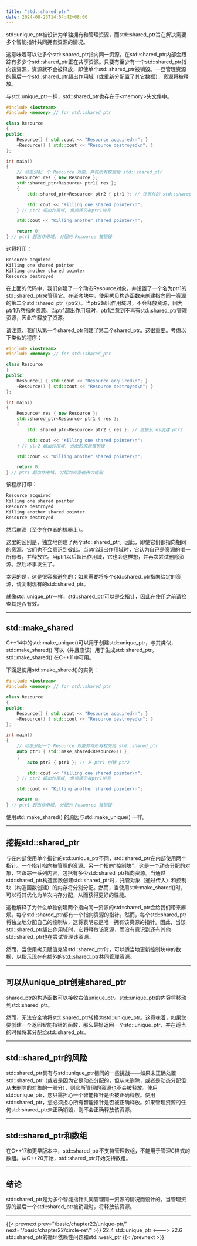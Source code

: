 ```yaml
---
title: "std::shared_ptr"
date: 2024-08-23T14:54:42+08:00
---
```


std::unique_ptr被设计为单独拥有和管理资源，而std::shared_ptr旨在解决需要多个智能指针共同拥有资源的情况。

这意味着可以让多个std::shared_ptr指向同一资源。在std::shared_ptr内部会跟踪有多少个std::shared_ptr正在共享资源。只要有至少有一个std::shared_ptr指向该资源，资源就不会被释放，即使单个std::shared_ptr被销毁。一旦管理资源的最后一个std::shared_ptr超出作用域（或重新分配置了其它数据），资源将被释放。

与std::unique_ptr一样，std::shared_ptr也存在于\<memory\>头文件中。

```C++
#include <iostream>
#include <memory> // for std::shared_ptr

class Resource
{
public:
	Resource() { std::cout << "Resource acquired\n"; }
	~Resource() { std::cout << "Resource destroyed\n"; }
};

int main()
{
	// 动态分配一个 Resource 对象，并将所有权赋给 std::shared_ptr
	Resource* res { new Resource };
	std::shared_ptr<Resource> ptr1{ res };
	{
		std::shared_ptr<Resource> ptr2 { ptr1 }; // 让另外的 std::shared_ptr 也指向相同的资源

		std::cout << "Killing one shared pointer\n";
	} // ptr2 超出作用域, 但资源仍被ptr1持有

	std::cout << "Killing another shared pointer\n";

	return 0;
} // ptr1 超出作用域, 分配的 Resource 被销毁
```

这将打印：

```C++
Resource acquired
Killing one shared pointer
Killing another shared pointer
Resource destroyed
```

在上面的代码中，我们创建了一个动态Resource对象，并设置了一个名为ptr1的std::shared_ptr来管理它。在嵌套块中，使用拷贝构造函数来创建指向同一资源的第二个std:∶shared_ptr（ptr2）。当ptr2超出作用域时，不会释放资源，因为ptr1仍然指向资源。当ptr1超出作用域时，ptr1注意到不再有std::shared_ptr管理资源，因此它释放了资源。

请注意，我们从第一个shared_ptr创建了第二个shared_ptr。这很重要。考虑以下类似的程序：

```C++
#include <iostream>
#include <memory> // for std::shared_ptr

class Resource
{
public:
	Resource() { std::cout << "Resource acquired\n"; }
	~Resource() { std::cout << "Resource destroyed\n"; }
};

int main()
{
	Resource* res { new Resource };
	std::shared_ptr<Resource> ptr1 { res };
	{
		std::shared_ptr<Resource> ptr2 { res }; // 直接从res创建 ptr2 

		std::cout << "Killing one shared pointer\n";
	} // ptr2 超出作用域, 分配的资源被销毁

	std::cout << "Killing another shared pointer\n";

	return 0;
} // ptr1 超出作用域, 分配的资源被再次销毁
```

该程序打印：

```C++
Resource acquired
Killing one shared pointer
Resource destroyed
Killing another shared pointer
Resource destroyed
```

然后崩溃（至少在作者的机器上）。

这里的区别是，独立地创建了两个std::shared_ptr。因此，即使它们都指向相同的资源，它们也不会意识到彼此。当ptr2超出作用域时，它认为自己是资源的唯一所有者，并释放它。当ptr1以后超出作用域，它也会这样想，并再次尝试删除资源。然后坏事发生了。

幸运的是，这是很容易避免的：如果需要将多个std::shared_ptr指向给定的资源，请复制现有的std::shared_ptr。

就像std::unique_ptr一样，std::shared_ptr可以是空指针，因此在使用之前请检查其是否有效。

***
## std::make_shared

C++14中的std::make_unique()可以用于创建std::unique_ptr，与其类似，std::make_shared() 可以（并且应该）用于生成std::shared_ptr。std::make_shared() 在C++11中可用。

下面是使用std::make_shared()的实例：

```C++
#include <iostream>
#include <memory> // for std::shared_ptr

class Resource
{
public:
	Resource() { std::cout << "Resource acquired\n"; }
	~Resource() { std::cout << "Resource destroyed\n"; }
};

int main()
{
	// 动态分配一个 Resource 对象并将所有权交给 std::shared_ptr
	auto ptr1 { std::make_shared<Resource>() };
	{
		auto ptr2 { ptr1 }; // 从 ptr1 创建 ptr2

		std::cout << "Killing one shared pointer\n";
	} // ptr2 超出作用域, 但资源仍被ptr1持有

	std::cout << "Killing another shared pointer\n";

	return 0;
} // ptr1 超出作用域, 分配的 Resource 被销毁
```

使用std::make_shared() 的原因与std::make_unique() 一样。

***
## 挖掘std::shared_ptr

与在内部使用单个指针的std::unique_ptr不同，std::shared_ptr在内部使用两个指针。一个指针指向被管理的资源。另一个指向“控制块”，这是一个动态分配的对象，它跟踪一系列内容，包括有多少std::shared_ptr指向资源。当通过std::shared_ptr构造函数创建std::shared_ptr时，托管对象（通过传入）和控制块（构造函数创建）的内存将分别分配。然而，当使用std::make_shared()时，可以将其优化为单次内存分配，从而获得更好的性能。

这也解释了为什么单独创建两个指向同一资源的std::shared_ptr会给我们带来麻烦。每个std::shared_ptr都有一个指向资源的指针。然而，每个std::shared_ptr将独立地分配自己的控制块，这将表明它是唯一拥有该资源的指针。因此，当该std::shared_ptr超出作用域时，它将释放该资源，而没有意识到还有其他std::shared_ptr也在尝试管理该资源。

然而，当使用拷贝赋值克隆std::shared_ptr时，可以适当地更新控制块中的数据，以指示现在有额外的std::shared_ptr共同管理资源。

***
## 可以从unique_ptr创建shared_ptr

shared_ptr的构造函数可以接收右值unique_ptr。std::unique_ptr的内容将移动到std::shared_ptr。

然而，无法安全地将std::shared_ptr转换为std::unique_ptr。这意味着，如果您要创建一个返回智能指针的函数，那么最好返回一个std::unique_ptr，并在适当的时候将其分配给std::shared_ptr。

***
## std::shared_ptr的风险

std::shared_ptr具有与std::unique_ptr相同的一些挑战——如果未正确处置std::shared_ptr（或者是因为它是动态分配的，但从未删除，或者是动态分配但从未删除的对象的一部分），则它所管理的资源也不会被释放。使用std::unique_ptr，您只需担心一个智能指针是否被正确释放。使用std::shared_ptr，您必须担心所有智能指针是否被正确释放。如果管理资源的任何std::shared_ptr未正确销毁，则不会正确释放该资源。

***
## std::shared_ptr和数组

在C++17和更早版本中，std::shared_ptr不支持管理数组，不能用于管理C样式的数组。从C++20开始，std::shared_ptr开始支持数组。

***
## 结论

std::shared_ptr是为多个智能指针共同管理同一资源的情况而设计的。当管理资源的最后一个std::shared_ptr被销毁时，将释放该资源。

***

{{< prevnext prev="/basic/chapter22/unique-ptr/" next="/basic/chapter22/circle-ref/" >}}
22.4 std::unique_ptr
<--->
22.6 std::shared_ptr的循环依赖性问题和std::weak_ptr
{{< /prevnext >}}
